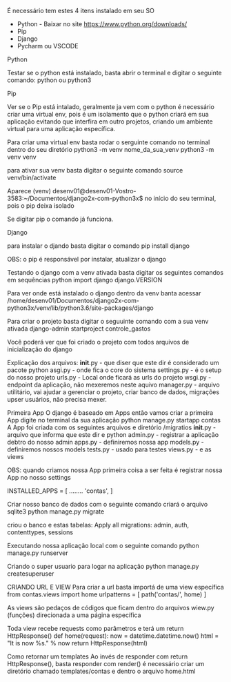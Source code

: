 É necessário tem estes 4 itens instalado em seu SO

- Python - Baixar no site https://www.python.org/downloads/
- Pip
- Django
- Pycharm ou VSCODE

Python

Testar se o python está instalado, basta abrir o terminal e digitar o seguinte comando:
python ou python3

Pip

Ver se o Pip está intalado, geralmente ja vem com o python
é necessário criar uma virtual env, pois é um isolamento que o python criará em sua aplicação evitando que 
interfira em outro projetos, criando um ambiente virtual para uma aplicação específica.

Para criar uma virtual env basta rodar o serguinte comando no terminal dentro do seu diretório python3 -m venv nome_da_sua_venv
python3 -m venv venv

para ativar sua venv basta digitar o seguinte comando
source  venv/bin/activate

Aparece (venv) desenv01@desenv01-Vostro-3583:~/Documentos/django2x-com-python3x$ no início do seu terminal, pois o pip deixa isolado

Se digitar pip o comando já funciona.

Django

para instalar o djando basta digitar o comando
pip install django

OBS: o pip é responsável por instalar, atualizar o django

Testando o django
com a venv ativada basta digitar os seguintes comandos em sequências
python
import django
django.VERSION

Para ver onde está instalado o django dentro da venv banta acessar
/home/desenv01/Documentos/django2x-com-python3x/venv/lib/python3.6/site-packages/django

Para criar o projeto basta digitar o seguuinte comando com a sua venv ativada
django-admin startproject controle_gastos

Você poderá ver que foi criado o projeto com todos arquivos de inicialização do django

Explicação dos arquivos:
__init__.py - que diser que este dir é considerado um pacote python
asgi.py - onde fica o core do sistema
settings.py - é o setup do nosso projeto
urls.py - Local onde ficará as urls do projeto
wsgi.py - endpoint da aplicação, não mexeremos neste aquivo
manager.py - arquivo utilitário, vai ajudar a gerenciar o projeto, criar banco de dados, migrações upser usuários, não precisa mexer.

Primeira App
O django é baseado em Apps então vamos criar a primeira App digite no terminal da sua aplicação
python manage.py startapp contas
A App foi criada com os seguintes arquivos e diretório
/migratios
__init__.py - arquivo que informa que este dir e python
admin.py - registrar a aplicação debtro do nosso admin
apps.py - definiremos nossa app
models.py - definiremos nossos models
tests.py - usado para testes
views.py - e as views

OBS: quando criamos nossa App primeira coisa a ser feita é registrar nossa App no nosso settings

INSTALLED_APPS = [
    ........
    'contas',
]

Criar nosso banco de dados com o seguinte comando criará o arquivo sqlite3
python manage.py migrate

criou o banco e estas tabelas:
Apply all migrations: admin, auth, contenttypes, sessions

Executando nossa aplicação local com o seguinte comando
python manage.py runserver

Criando o super usuario para logar na aplicação
python manage.py createsuperuser

CRIANDO URL E VIEW 
Para criar a url basta importá de uma view específica
from contas.views import home
urlpatterns = [
    path('contas/', home)
]

As views são pedaços de códigos que ficam dentro do arquivos wiew.py (funções) direcionada a uma página específica

Toda view recebe requests como parâmetros e terá um return HttpResponse()
def home(request):
    now = datetime.datetime.now()
    html = "<html><body>It is now %s.</body></html>" % now
    return HttpResponse(html)

Como retornar um templates
Ao invés de responder com return HttpResponse(), basta responder com render()
é necessário criar um diretório chamado templates/contas e dentro o arquivo home.html